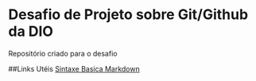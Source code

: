 # Desafio de Projeto sobre Git/Github da DIO
Repositório criado para o desafio

##Links Utéis
[Sintaxe Basica Markdown](https://www.markdownguide.org/basic-syntax/)
